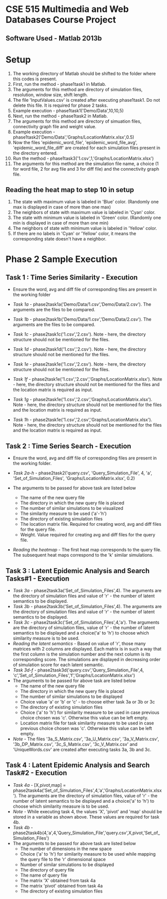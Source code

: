 CSE 515 Multimedia and Web Databases Course Project
===================================================

Software Used - Matlab 2013b
----------------------------

Setup 
=====
1. The working directory of Matlab should be shifted to the folder where this codes is present.
2. First, run the method - phase1task1 in Matlab. 
3. The arguments for this method are directory of simulation files, resolution, window size, shift length.
4. The file 'InputValues.csv' is created after executing phase1task1. Do not delete this file. It is required for phase 2 tasks.
5. Example execution - phase1task1('Demo/Data',10,10,5)
6. Next, run the method - phase1task2 in Matlab. 
7. The arguments for this method are directory of simuation files, connectivity graph file and weight value.
8. Example execution - phase1task2('Demo/Data','Graphs/LocationMatrix.xlsx',0.5)
9. Now the files 'epidemic_word_file', 'epidemic_word_file_avg', 'epidemic_word_file_diff' are created for each simulation files present in the directory entered.
10. Run the method - phase1task3('1.csv',1,'Graphs/LocationMatrix.xlsx')
11. The arguments for this method are the simulation file name, a choice (1 for word file, 2 for avg file and 3 for diff file) and  the connectivity graph file.

Reading the heat map to step 10 in setup
----------------------------------------
1. The state with maximum value is labeled in 'Blue' color. (Randomly one max is displayed in case of more than one max)
2. The neighbors of state with maximum value is labeled in 'Cyan' color. 
3. The state with minimum value is labeled in 'Green' color. (Randomly one min is displayed in case of more than one min)
4. The neighbors of state with minimum value is labeled in 'Yellow' color.
5. If there are no labels in 'Cyan' or 'Yellow' color, it means the corresponding state doesn't have a neighbor.


Phase 2 Sample Execution
========================

Task 1 : Time Series Similarity - Execution
-------------------------------------------

- Ensure the word, avg and diff file of corresponding files are present in the working folder

- *Task 1a* - phase2task1a('Demo/Data/1.csv','Demo/Data/2.csv'). The arguments are the files to be compared.
- *Task 1b* - phase2task1b('Demo/Data/1.csv','Demo/Data/2.csv'). The arguments are the files to be compared.
- *Task 1c* - phase2task1c('1.csv','2.csv'). Note - here, the directory structure should not be mentioned for the files.
- *Task 1d* - phase2task1d('1.csv','2.csv'). Note - here, the directory structure should not be mentioned for the files.
- *Task 1e* - phase2task1e('1.csv','2.csv'). Note - here, the directory structure should not be mentioned for the files.
- *Task 1f* - phase2task1e('1.csv','2.csv','Graphs/LocationMatrix.xlsx'). Note - here, the directory structure should not be mentioned for the files and the location matrix is required as input.
- *Task 1g* - phase2task1e('1.csv','2.csv','Graphs/LocationMatrix.xlsx'). Note - here, the directory structure should not be mentioned for the files and the location matrix is required as input.
- *Task 1h* - phase2task1e('1.csv','2.csv','Graphs/LocationMatrix.xlsx'). Note - here, the directory structure should not be mentioned for the files and the location matrix is required as input.

Task 2 : Time Series Search - Execution
---------------------------------------

- Ensure the word, avg and diff file of corresponding files are present in the working folder.

- *Task 2a-h* - phase2task2('query.csv', 'Query_Simulation_File', 4, 'a', 'Set_of_Simulation_Files', 'Graphs/LocationMatrix.xlsx', 0.2)
- The arguments to be passed for above task are listed below
  - The name of the new query file
  - The directory in which the new query file is placed
  - The number of similar simulations to be visualized
  - The similarity measure to be used ('a'-'h')
  - The directory of existing simulation files
  - The location matrix file. Required for creating word, avg and diff files for the query file.
  - Weight. Value required for creating avg and diff files for the query file.
- *Reading the heatmap* - The first heat map corresponds to the query file. The subsequent heat maps correspond to the 'k' similar simulations.

Task 3 : Latent Epidemic Analysis and Search Tasks#1 - Execution
----------------------------------------------------------------

- *Task 3a* - phase2task3a('Set_of_Simulation_Files',4). The arguments are the directory of simulation files and value of 'r' - the number of latent semantics to be displayed.
- *Task 3b* - phase2task3b('Set_of_Simulation_Files',4). The arguments are the directory of simulation files and value of 'r' - the number of latent semantics to be displayed.
- *Task 3c* - phase2task3c('Set_of_Simulation_Files',4,'a'). The arguments are the directory of simulation files, value of 'r' - the number of latent semantics to be displayed and a choice('a' to 'h') to choose which similarity measure is to be used.
- *Reading the latent semantics* - Based on value of 'r', those many matrices with 2 columns are displayed. Each matrix is in such a way that the first column is the simulation number and the next column is its corresponding score. The simulations are displayed in decreasing order of simulation score for each latent semantic.
- *Task 3d-f* - phase2task3d('query.csv','Query_Simulation_File',4, 'c','Set_of_Simulation_Files','f','Graphs/LocationMatrix.xlsx')
- The arguments to be passed for above task are listed below
  - The name of the new query file
  - The directory in which the new query file is placed
  - The number of similar simulations to be displayed
  - Choice value 'a' or 'b' or 'c' - to choose either task 3a or 3b or 3c
  - The directory of existing simulation files
  - Choice ('a' to 'h') for similarity measure to be used in case previous choice chosen was 'c'. Otherwise this value can be left empty.
  - Location matrix file for task similarity measure to be used in case previous choice chosen was 'c'. Otherwise this value can be left empty.
- *Note* - The files '3a_S_Matrix.csv', '3a_U_Matrix.csv', '3a_V_Matrix.csv', '3b_DP_Matrix.csv', '3c_S_Matrix.csv', '3c_V_Matrix.csv' and 'UniqueWords.csv' are created after executing tasks 3a, 3b and 3c.

Task 4 : Latent Epidemic Analysis and Search Task#2 - Execution
---------------------------------------------------------------

- *Task 4a* - [X,pivot,map] = phase2task4a('Set_of_Simulation_Files',4,'a','Graphs/LocationMatrix.xlsx'). The arguments are the directory of simulation files, value of 'r' - the number of latent semantics to be displayed and a choice('a' to 'h') to choose which similarity measure is to be used.
- *Note* - While executing task 4, the values 'X', 'pivot' and 'map' should be stored in a variable as shown above. These values are required for task 4b.
- *Task 4b* - phase2task4b(4,'a',4,'Query_Simulation_File','query.csv',X,pivot,'Set_of_Simulation_Files')
- The arguments to be passed for above task are listed below
  - The number of dimensions in the new space
  - Choice ('a' to 'h') for similarity measure to be used while mapping the query file to the 'r' dimensional space
  - Number of similar simulations to be displayed
  - The directory of query file
  - The name of query file
  - The matrix 'X' obtained from task 4a
  - The matrix 'pivot' obtained from task 4a
  - The directory of existing simulation files